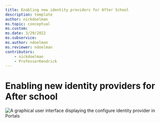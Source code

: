 ```yaml
---
title: Enabling new identity providers for After School
description: template
author: nickdoelman
ms.topic: conceptual
ms.custom: 
ms.date: 3/29/2022
ms.subservice:
ms.author: ndoelman
ms.reviewer: ndoelman
contributors:
    - nickdoelman
    - ProfessorKendrick
---
```


# Enabling new identity providers for After school

![A graphical user interface displaying the configure identity provider in Portals ](media/image47.png)